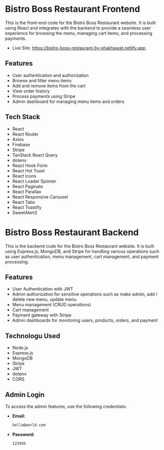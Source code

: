 # Bistro Boss Restaurant Frontend

This is the front-end code for the Bistro Boss Restaurant website. It is built using React and integrates with the backend to provide a seamless user experience for browsing the menu, managing cart items, and processing payments.
- Live Site: https://bistro-boss-restaurant-by-shakhawat.netlify.app

## Features

- User authentication and authorization
- Browse and filter menu items
- Add and remove items from the cart
- View order history
- Process payments using Stripe
- Admin dashboard for managing menu items and orders

## Tech Stack

- React
- React Router
- Axios
- Firebase
- Stripe
- TanStack React Query
- dotenv
- React Hook Form
- React Hot Toast
- React Icons
- React Loader Spinner
- React Paginate
- React Parallax
- React Responsive Carousel
- React Tabs
- React Toastify
- SweetAlert2




# Bistro Boss Restaurant Backend

This is the backend code for the Bistro Boss Restaurant website. It is built using Express.js, MongoDB, and Stripe for handling various operations such as user authentication, menu management, cart management, and payment processing. 


## Features

- User Authentication with JWT
- Admin authorization for sensitive operations such as make admin, add / delete new menu, update menu
- Menu management (CRUD operations)
- Cart management
- Payment gateway with Stripe
- Admin dashboards for monitoring users, products, orders, and payment

## Technologu Used

- Node.js
- Express.js
- MongoDB
- Stripe
- JWT
- dotenv
- CORS



## Admin Login

To access the admin features, use the following credentials:

- **Email:**
   ```sh
   hello@world.com
    ```
- **Password:**
   ```sh
   123456
    ```

